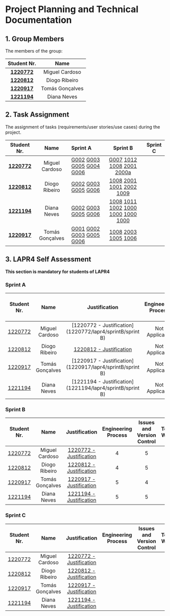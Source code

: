 # Project Planning and Technical Documentation

## 1. Group Members

The members of the group:

|           Student Nr.            |      Name       |
|:--------------------------------:|:---------------:|
| **[1220772](1220772/readme.md)** | Miguel Cardoso  |
| **[1220812](1220812/readme.md)** |  Diogo Ribeiro  |
| **[1220917](1220917/readme.md)** | Tomás Gonçalves |
| **[1221194](1221194/readme.md)** |   Diana Neves   |


## 2. Task Assignment

The assignment of tasks (requirements/user stories/use cases) during the project.

|           Student Nr.            |      Name       | Sprint A                                                                                                                                                    |                                                                                                                                    Sprint B                                                                                                                                     | Sprint C |
|:--------------------------------:|:---------------:|:------------------------------------------------------------------------------------------------------------------------------------------------------------|:-------------------------------------------------------------------------------------------------------------------------------------------------------------------------------------------------------------------------------------------------------------------------------:|:--------:|
| **[1220772](1220772/readme.md)** | Miguel Cardoso  | [G002](SprintA/G002/readme.md) [G003](SprintA/G003/readme.md) [G005](SprintA/G005/readme.md)  [G004](SprintA/G004/readme.md) [G006](SprintA/G006/readme.md) |                                  [G007](SprintB%2Fauthentication-and-authorization) [1012](SprintB%2Fgenerate-interview-model) [1008](SprintB%2Fdeploy-and-configure-plugin) [2001](..%2FSCOMP%2F2001) [2000a](SprintB%2Fregister-a-candidate)                                  |          |
| **[1220812](1220812/readme.md)** |  Diogo Ribeiro  | [G002](SprintA/G002/readme.md) [G003](SprintA/G003/readme.md) [G005](SprintA/G005/readme.md) [G006](SprintA/G006/readme.md)                                 |                               [1008](SprintB%2Fdeploy-and-configure-plugin)  [2001](..%2FSCOMP%2F2001) [1001](SprintB%2Fregister-a-customer)  [2002](SprintB%2Fregister-an-application)  [1009](SprintB%2Fselect-the-requirements-specification)                                |          |
| **[1221194](1220917/readme.md)** |   Diana Neves   | [G002](SprintA/G002/readme.md) [G003](SprintA/G003/readme.md) [G005](SprintA/G005/readme.md) [G006](SprintA/G006/readme.md)                                 | [1008](SprintB%2Fdeploy-and-configure-plugin) [1011](SprintB%2Fselect-interview-model) [1002](SprintB%2Fadd-jobOpening) [1000](SprintB%2Flist-backoffice-users)   [1000](SprintB%2Fdeactivate-a-user) [1000](SprintB%2Factivate-a-user) [1000](SprintB%2Flist-backoffice-users) |          |
| **[1220917](1221194/readme.md)** | Tomás Gonçalves | [G001](SprintA/G001/readme.md) [G002](SprintA/G002/readme.md) [G003](SprintA/G003/readme.md) [G005](SprintA/G005/readme.md) [G006](SprintA/G006/readme.md)  |            [1008](SprintB%2Fdeploy-and-configure-plugin) [2003](SprintB%2Fgenerate-job-requirements-text-file)  [1005](SprintB%2Flist-job-openings%27-application)   [1006](SprintB%2Fdisplay-candidate%27s-data)            |          |


## 3. LAPR4 Self Assessment

**This section is mandatory for students of LAPR4**
### Sprint A

|         Student Nr.	          |      Name       |                       Justification                        | Engineering Process | Issues and Version Control | Team Work | Deployment | Integration | Req. Satisfaction | 
|:-----------------------------:|:---------------:|:----------------------------------------------------------:|:-------------------:|:--------------------------:|:---------:|:----------:|:-----------:|:-----------------:|
| [1220772](1220772/readme.md)  | Miguel Cardoso  | [1220772 - Justification](1220772/lapr4/sprintB/sprint B) |   Not Applicable    |             5              |     4     |     4      |      4      |         4         |
| [1220812](1220812/readme.md)  |  Diogo Ribeiro  | [1220812 - Justification](1220812/lapr4/sprintA/readme.md) |   Not Applicable    |             4              |     4     |     4      |      4      |         4         |   
| [1220917](1220917/readme.md)  | Tomás Gonçalves | [1220917 - Justification](1220917/lapr4/sprintB/sprint B) |   Not Applicable    |             4              |     4     |     4      |      4      |         4         |
| [1221194](1221194/readme.md)  |   Diana Neves   | [1221194 - Justification](1221194/lapr4/sprintB/sprint B) |   Not Applicable    |             4              |     4     |     4      |      4      |         4         |

### Sprint B

|         Student Nr.	          |      Name       |                         Justification                         | Engineering Process | Issues and Version Control | Team Work | Deployment | Integration | Req. Satisfaction | 
|:-----------------------------:|:---------------:|:-------------------------------------------------------------:|:-------------------:|:--------------------------:|:---------:|:----------:|:-----------:|:-----------------:|
| [1220772](1220772/readme.md)  | Miguel Cardoso  | [1220772 - Justification](1220772/lapr4/sprint%20A/readme.md) |          4          |             5              |     5     |     4      |      5      |         5         | |
| [1220812](1220812/readme.md)	 |  Diogo Ribeiro  | [1220812 - Justification](1220812/lapr4/sprint%20A/readme.md) |          4          |             5              |     5     |     4      |      4      |         4         |
| [1220917](1220917/readme.md)  | Tomás Gonçalves | [1220917 - Justification](1220917/lapr4/sprint%20A/readme.md) |          5          |             4              |     5     |     4      |      4      |         5         | |
| [1221194](1221194/readme.md)  |   Diana Neves   | [1221194 - Justification](1221194/lapr4/sprint%20A/readme.md) |          5          |             5              |     4     |     4      |      4      |         5         ||

### Sprint C

|         Student Nr.	          |      Name       |                         Justification                         | Engineering Process | Issues and Version Control | Team Work | Deployment | Integration | Req. Satisfaction | 
|:-----------------------------:|:---------------:|:-------------------------------------------------------------:|:-------------------:|:--------------------------:|:---------:|:----------:|:-----------:|:-----------------:|
| [1220772](1220772/readme.md)  | Miguel Cardoso  | [1220772 - Justification](1220772/lapr4/sprint%20A/readme.md) |                     |                            |           |            |             |                   |
| [1220812](1220812/readme.md)	 |  Diogo Ribeiro  | [1220812 - Justification](1220812/lapr4/sprint%20A/readme.md) |                     |                            |           |            |             |
| [1220917](1220917/readme.md)  | Tomás Gonçalves | [1220917 - Justification](1220917/lapr4/sprint%20A/readme.md) |                     |                            |           |            |             |                   |
| [1221194](1221194/readme.md)  |   Diana Neves   | [1221194 - Justification](1221194/lapr4/sprint%20A/readme.md) |                     |                            |           |            |             |                   |
